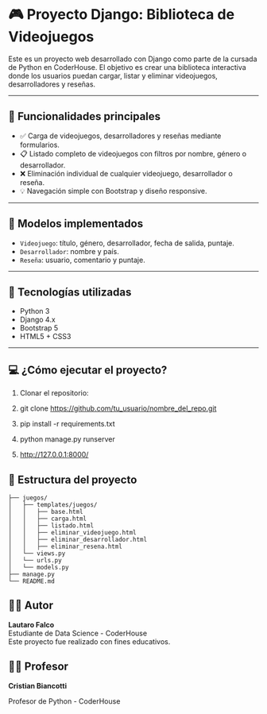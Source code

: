 # 🎮 Proyecto Django: Biblioteca de Videojuegos

Este es un proyecto web desarrollado con Django como parte de la cursada de Python en CoderHouse. El objetivo es crear una biblioteca interactiva donde los usuarios puedan cargar, listar y eliminar videojuegos, desarrolladores y reseñas.

---

## 🔧 Funcionalidades principales

- ✅ Carga de videojuegos, desarrolladores y reseñas mediante formularios.
- 📋 Listado completo de videojuegos con filtros por nombre, género o desarrollador.
- ❌ Eliminación individual de cualquier videojuego, desarrollador o reseña.
- 💡 Navegación simple con Bootstrap y diseño responsive.

---

## 🧩 Modelos implementados

- `Videojuego`: título, género, desarrollador, fecha de salida, puntaje.
- `Desarrollador`: nombre y país.
- `Reseña`: usuario, comentario y puntaje.

---

## 🚀 Tecnologías utilizadas

- Python 3
- Django 4.x
- Bootstrap 5
- HTML5 + CSS3

---

## 💻 ¿Cómo ejecutar el proyecto?

1. Clonar el repositorio:

2. git clone https://github.com/tu_usuario/nombre_del_repo.git

3. pip install -r requirements.txt

4. python manage.py runserver

5. http://127.0.0.1:8000/

## 📁 Estructura del proyecto
```
├── juegos/
│   ├── templates/juegos/
│   │   ├── base.html
│   │   ├── carga.html
│   │   ├── listado.html
│   │   ├── eliminar_videojuego.html
│   │   ├── eliminar_desarrollador.html
│   │   ├── eliminar_resena.html
│   └── views.py
│   └── urls.py
│   └── models.py
├── manage.py
└── README.md
```
## 🧑‍💻 Autor

**Lautaro Falco**  
Estudiante de Data Science - CoderHouse  
Este proyecto fue realizado con fines educativos.

## 👨‍🏫 Profesor

**Cristian Biancotti**

Profesor de Python - CoderHouse 

